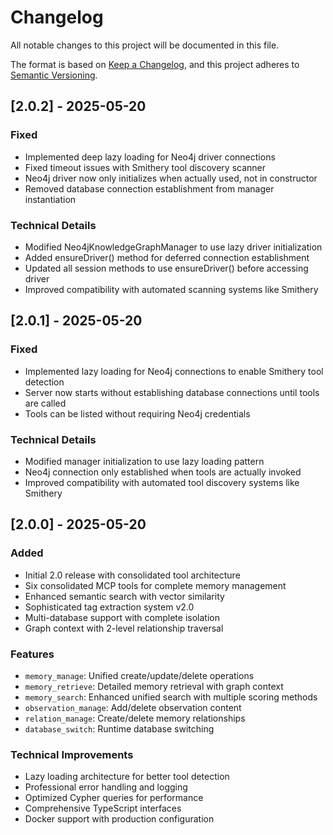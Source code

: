 # Changelog

All notable changes to this project will be documented in this file.

The format is based on [Keep a Changelog](https://keepachangelog.com/en/1.0.0/),
and this project adheres to [Semantic Versioning](https://semver.org/spec/v2.0.0.html).

## [2.0.2] - 2025-05-20

### Fixed
- Implemented deep lazy loading for Neo4j driver connections
- Fixed timeout issues with Smithery tool discovery scanner
- Neo4j driver now only initializes when actually used, not in constructor
- Removed database connection establishment from manager instantiation

### Technical Details
- Modified Neo4jKnowledgeGraphManager to use lazy driver initialization
- Added ensureDriver() method for deferred connection establishment
- Updated all session methods to use ensureDriver() before accessing driver
- Improved compatibility with automated scanning systems like Smithery

## [2.0.1] - 2025-05-20

### Fixed
- Implemented lazy loading for Neo4j connections to enable Smithery tool detection
- Server now starts without establishing database connections until tools are called
- Tools can be listed without requiring Neo4j credentials

### Technical Details
- Modified manager initialization to use lazy loading pattern
- Neo4j connection only established when tools are actually invoked
- Improved compatibility with automated tool discovery systems like Smithery

## [2.0.0] - 2025-05-20

### Added
- Initial 2.0 release with consolidated tool architecture
- Six consolidated MCP tools for complete memory management
- Enhanced semantic search with vector similarity
- Sophisticated tag extraction system v2.0
- Multi-database support with complete isolation
- Graph context with 2-level relationship traversal

### Features
- `memory_manage`: Unified create/update/delete operations
- `memory_retrieve`: Detailed memory retrieval with graph context
- `memory_search`: Enhanced unified search with multiple scoring methods
- `observation_manage`: Add/delete observation content
- `relation_manage`: Create/delete memory relationships
- `database_switch`: Runtime database switching

### Technical Improvements
- Lazy loading architecture for better tool detection
- Professional error handling and logging
- Optimized Cypher queries for performance
- Comprehensive TypeScript interfaces
- Docker support with production configuration
